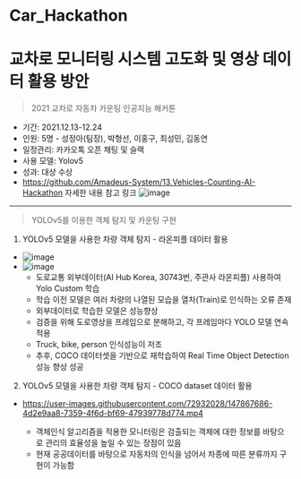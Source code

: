 # Car_Hackathon

# 교차로 모니터링 시스템 고도화 및 영상 데이터 활용 방안
> 2021 교차로 자동차 카운팅 인공지능 해커톤

- 기간: 2021.12.13-12.24
- 인원: 5명 - 성정아(팀장), 박형선, 이홍구, 최성민, 김동연
- 일정관리: 카카오톡 오픈 채팅 및 슬랙
- 사용 모델: Yolov5
- 성과: 대상 수상
- https://github.com/Amadeus-System/13.Vehicles-Counting-AI-Hackathon 자세한 내용 참고 링크
![image](https://user-images.githubusercontent.com/72932028/147867713-b3c3d1ab-968f-4b5c-b825-ecc4d07a57a3.png)


------------------------------------

> YOLOv5를 이용한 객체 탐지 및 카운팅 구현
1. YOLOv5 모델을 사용한 차량 객체 탐지  - 라온피플 데이터 활용

* ![image](https://user-images.githubusercontent.com/72932028/147867524-60440d40-5dd1-4d7a-a0d2-97988c154d64.png) 
* ![image](https://user-images.githubusercontent.com/72932028/147867564-01a1d226-8d2d-4dc0-9e79-54e32778b45d.png)
  * 도로교통 외부데이터(AI Hub Korea, 30743번, 주관사 라온피플) 사용하여 Yolo Custom 학습
  * 학습 이전 모델은 여러 차량의 나열된 모습을 열차(Train)로 인식하는 오류 존재
  * 외부데이터로 학습한 모델은 성능향상
  * 검증을 위해 도로영상을 프레임으로 분해하고, 각 프레임마다 YOLO 모델 연속적용 
  * Truck, bike, person 인식성능이 저조
  * 추후, COCO 데이터셋을 기반으로 재학습하여 Real Time Object Detection 성능 향상 성공

2. YOLOv5 모델을 사용한 차량 객체 탐지  - COCO dataset 데이터 활용

* https://user-images.githubusercontent.com/72932028/147867686-4d2e9aa8-7359-4f6d-bf69-47939778d774.mp4

  * 객체인식 알고리즘을 적용한 모니터링은 검출되는 객체에 대한 정보를 바탕으로 관리의 효율성을 높일 수 있는 장점이 있음
  * 현재 공공데이터를 바탕으로 자동차의 인식을 넘어서 차종에 따른 분류까지 구현이 가능함
